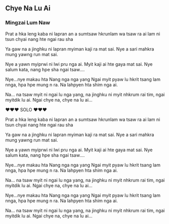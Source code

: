 ## Chye Na Lu Ai

### Mingzai Lum Naw

Prat a hka leng kaba ni lapran
an a sumtsaw hkrunlam wa
tsaw ra ai lam ni tsun chyai
nang hte ngai rau sha

Ya gaw na a jinghku ni lapran
myiman kaji ra mat sai.
Nye a sari mahkra mung
yawng run mat sai.

Nye a yawn myiprwi ni lwi pru nga ai.
Myit kaji ai hte gaya mat sai.
Nye salum kata,
nang hpe sha ngai tsaw....

Nye...nye makau hta
Nang nga nga yang
Ngai myit pyaw lu
hkrit tsang lam nnga,
hpa hpe mung n ra.
Na lahpyen hta shim nga ai.

Na... na tsaw myit ni
ngai lu nga yang,
na jinghku ni myit nhkrum rai tim,
ngai myitdik lu ai.
Ngai chye na, chye na lu ai...

♥♥♥ SOLO ♥♥♥

Prat a hka leng kaba ni lapran
an a sumtsaw hkrunlam wa
tsaw ra ai lam ni tsun chyai
nang hte ngai rau sha

Ya gaw na a jinghku ni lapran
myiman kaji ra mat sai.
Nye a sari mahkra mung
yawng run mat sai.

Nye a yawn myiprwi ni lwi pru nga ai.
Myit kaji ai hte gaya mat sai.
Nye salum kata,
nang hpe sha ngai tsaw....

Nye...nye makau hta
Nang nga nga yang
Ngai myit pyaw lu
hkrit tsang lam nnga,
hpa hpe mung n ra.
Na lahpyen hta shim nga ai.

Na... na tsaw myit ni
ngai lu nga yang,
na jinghku ni myit nhkrum rai tim,
ngai myitdik lu ai.
Ngai chye na, chye na lu ai...

Nye...nye makau hta
Nang nga nga yang
Ngai myit pyaw lu
hkrit tsang lam nnga,
hpa hpe mung n ra.
Na lahpyen hta shim nga ai.

Na... na tsaw myit ni
ngai lu nga yang,
na jinghku ni myit nhkrum rai tim,
ngai myitdik lu ai.
Ngai chye na, chye na lu ai...
